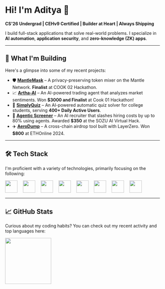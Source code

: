 # Hi! I'm Aditya 👋

**CS'26 Undergrad | CEHv9 Certified | Builder at Heart | Always Shipping**

I build full-stack applications that solve real-world problems. I specialize in **AI automation**, **application security**, and **zero-knowledge (ZK) apps**.

---

## 🚀 What I'm Building

Here's a glimpse into some of my recent projects:

* 🛡️ **[MantleMask](https://mantle-mask.vercel.app)** – A privacy-preserving token mixer on the Mantle Network. **Finalist** at COOK 02 Hackathon.
* 📈 **[Artha-AI](https://0xartha.vercel.app)** – An AI-powered trading agent that analyzes market sentiments. Won **$3000 and Finalist** at Cook 01 Hackathon!
* 🧠 **[SimplyQuiz](https://simplyquiz.vercel.app)** – An AI-powered automatic quiz solver for college students, serving **400+ Daily Active Users**.
* 🤖 **[Agentic Screener](https://agentic-screener.vercel.app)** – An AI recruiter that slashes hiring costs by up to 80% using agents. Awarded **$350** at the SOZU AI Virtual Hack.
* ✈️ **[AeroDump](https://ethglobal.com/showcase/aerodump-4z48m)** – A cross-chain airdrop tool built with LayerZero. Won **$800** at ETHOnline 2024.

---

## 🛠 Tech Stack

I'm proficient with a variety of technologies, primarily focusing on the following:

<div align="left">
  <img src="https://skillicons.dev/icons?i=ts" height="40" />
  <img width="10" />
  <img src="https://skillicons.dev/icons?i=js" height="40" />
  <img width="10" />
  <img src="https://skillicons.dev/icons?i=react" height="40" />
  <img width="10" />
  <img src="https://skillicons.dev/icons?i=nextjs" height="40" />
  <img width="10" />
  <img src="https://skillicons.dev/icons?i=nodejs" height="40" />
  <img width="10" />
  <img src="https://skillicons.dev/icons?i=tailwind" height="40" />
  <img width="10" />
  <img src="https://skillicons.dev/icons?i=solidity" height="40" />
  <img width="10" />
  <img src="https://skillicons.dev/icons?i=py" height="40" />
</div>

---

## 📈 GitHub Stats

Curious about my coding habits? You can check out my recent activity and top languages here:

<div align="left">
  <img src="https://github-readme-stats.vercel.app/api/top-langs/?username=adipundir&theme=tokyonight&show_icons=true&hide_border=true&layout=compact" height="150" />
</div>
